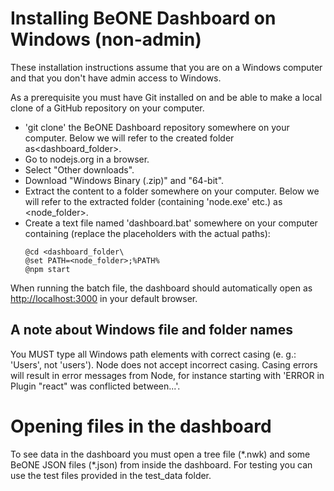 ﻿# Installing BeONE Dashboard on Windows (non-admin)

These installation instructions assume that you are on a Windows
computer and that you don\'t have admin access to Windows.

As a prerequisite you must have Git installed on and be able to make a
local clone of a GitHub repository on your computer.

-   \'git clone\' the BeONE Dashboard repository somewhere on your
    computer. Below we will refer to the created folder
    as\<dashboard_folder\>.
-   Go to nodejs.org in a browser.
-   Select "Other downloads".
-   Download "Windows Binary (.zip)" and "64-bit".
-   Extract the content to a folder somewhere on your computer. Below we
    will refer to the extracted folder (containing \'node.exe\' etc.) as
    \<node_folder\>.
-   Create a text file named \'dashboard.bat\' somewhere on your computer
    containing (replace the placeholders with the actual paths):
    ```
    @cd <dashboard_folder\
    @set PATH=<node_folder>;%PATH%
    @npm start
    ```
When running the batch file, the dashboard should automatically open as [http://localhost:3000](http://localhost:3000) in your default browser.

## A note about Windows file and folder names

You MUST type all Windows path elements with correct casing (e. g.:
\'Users\', not \'users\'). Node does not accept incorrect casing. Casing
errors will result in error messages from Node, for instance starting
with \'ERROR in Plugin \"react\" was conflicted between\...\'.

# Opening files in the dashboard
To see data in the dashboard you must open a tree file (\*.nwk) and some BeONE JSON files (\*.json) from inside the dashboard. For testing you can use the test files provided in the test_data folder.
